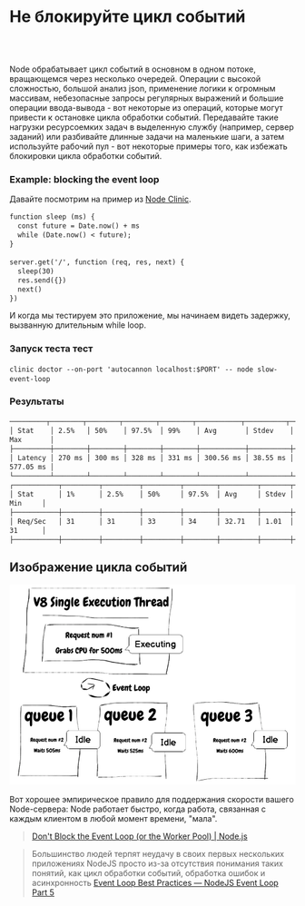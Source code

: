 # Не блокируйте цикл событий

<br/><br/>

Node обрабатывает цикл событий в основном в одном потоке, вращающемся через несколько очередей. Операции с высокой сложностью, большой анализ json, применение логики к огромным массивам, небезопасные запросы регулярных выражений и большие операции ввода-вывода - вот некоторые из операций, которые могут привести к остановке цикла обработки событий. Передавайте такие нагрузки ресурсоемких задач в выделенную службу (например, сервер заданий) или разбивайте длинные задачи на маленькие шаги, а затем используйте рабочий пул - вот некоторые примеры того, как избежать блокировки цикла обработки событий.

### Example: blocking the event loop
Давайте посмотрим на пример из [Node Clinic](https://clinicjs.org/documentation/doctor/05-fixing-event-loop-problem).
```
function sleep (ms) {
  const future = Date.now() + ms
  while (Date.now() < future);
}

server.get('/', function (req, res, next) {
  sleep(30)
  res.send({})
  next()
})
```

И когда мы тестируем это приложение, мы начинаем видеть задержку, вызванную длительным
while loop.

### Запуск теста тест
`clinic doctor --on-port 'autocannon localhost:$PORT' -- node slow-event-loop`

### Результаты

```
─────────┬────────┬────────┬────────┬────────┬───────────┬──────────┬───────────┐
│ Stat    │ 2.5%   │ 50%    │ 97.5%  │ 99%    │ Avg       │ Stdev    │ Max       │
├─────────┼────────┼────────┼────────┼────────┼───────────┼──────────┼───────────┤
│ Latency │ 270 ms │ 300 ms │ 328 ms │ 331 ms │ 300.56 ms │ 38.55 ms │ 577.05 ms │
└─────────┴────────┴────────┴────────┴────────┴───────────┴──────────┴───────────┘
┌───────────┬─────────┬─────────┬─────────┬────────┬─────────┬───────┬─────────┐
│ Stat      │ 1%      │ 2.5%    │ 50%     │ 97.5%  │ Avg     │ Stdev │ Min     │
├───────────┼─────────┼─────────┼─────────┼────────┼─────────┼───────┼─────────┤
│ Req/Sec   │ 31      │ 31      │ 33      │ 34     │ 32.71   │ 1.01  │ 31      │
├───────────┼─────────┼─────────┼─────────┼────────┼─────────┼───────┼─────────┤
```

## Изображение цикла событий
![Event Loop](/assets/images/event-loop.png "Event Loop")

Вот хорошее эмпирическое правило для поддержания скорости вашего Node-сервера: Node работает быстро, когда работа, связанная с каждым клиентом в любой момент времени, "мала".
>[Don't Block the Event Loop (or the Worker Pool) | Node.js](https://nodejs.org/en/docs/guides/dont-block-the-event-loop/)

> Большинство людей терпят неудачу в своих первых нескольких приложениях NodeJS просто из-за отсутствия понимания таких понятий, как цикл обработки событий, обработка ошибок и асинхронность
[Event Loop Best Practices — NodeJS Event Loop Part 5](https://jsblog.insiderattack.net/event-loop-best-practices-nodejs-event-loop-part-5-e29b2b50bfe2)